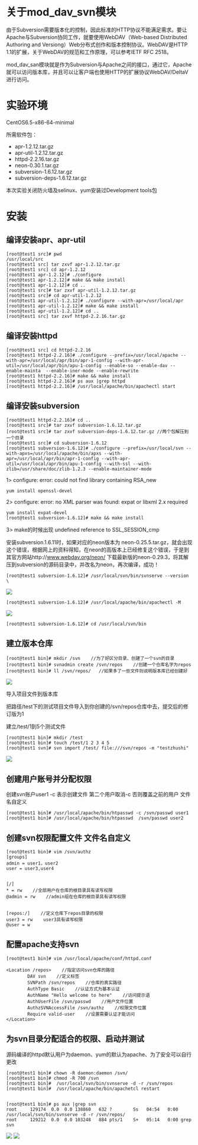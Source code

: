 # 关于mod_dav_svn模块
由于Subversion需要版本化的控制，因此标准的HTTP协议不能满足需求。要让Apache与Subversion协同工作，就要使用WebDAV（Web-based Distributed Authoring and Versiong）Web分布式创作和版本控制协议。WebDAV是HTTP 1.1的扩展，关于WebDAV的规范和工作原理，可以参考IETF RFC 2518。

mod_dav_san模块就是作为Subversion与Apache之间的接口，通过它，Apache就可以访问版本库，并且可以让客户端也使用HTTP的扩展协议WebDAV/DeltaV进行访问。

# 实验环境
CentOS6.5-x86-64-minimal

所需软件包：
- apr-1.2.12.tar.gz
- apr-util-1.2.12.tar.gz
- httpd-2.2.16.tar.gz
- neon-0.30.1.tar.gz
- subversion-1.6.12.tar.gz
- subversion-deps-1.6.12.tar.gz

本次实验关闭防火墙及selinux、yum安装过Development tools包

# 安装
## 编译安装apr、apr-util
```
[root@test1 src]# pwd
/usr/local/src
[root@test1 src] tar zxvf apr-1.2.12.tar.gz
[root@test1 src] cd apr-1.2.12
[root@test1 apr-1.2.12]# ./configure
[root@test1 apr-1.2.12]# make && make install
[root@test1 apr-1.2.12]# cd ..
[root@test1 src]# tar zxvf apr-util-1.2.12.tar.gz
[root@test1 src]# cd apr-util-1.2.12
[root@test1 apr-util-1.2.12]# ./configure --with-apr=/usr/local/apr
[root@test1 apr-util-1.2.12]# make && make install
[root@test1 apr-util-1.2.12]# cd ..
[root@test1 src] tar zxvf httpd-2.2.16.tar.gz
```

## 编译安装httpd
```
[root@test1 src] cd httpd-2.2.16
[root@test1 httpd-2.2.16]# ./configure --prefix=/usr/local/apache --with-apr=/usr/local/apr/bin/apr-1-config --with-apr-util=/usr/local/apr/bin/apu-1-config --enable-so --enable-dav --enable-mainta  --enable-iner-mode --enable-rewrite
[root@test1 httpd-2.2.16]# make && make install
[root@test1 httpd-2.2.16]# ps aux |grep httpd
[root@test1 httpd-2.2.16]# /usr/local/apache/bin/apachectl start
```

## 编译安装subversion
```
[root@test1 httpd-2.2.16]# cd ..
[root@test1 src]# tar zxvf subversion-1.6.12.tar.gz
[root@test1 src]# tar zxvf subversion-deps-1.6.12.tar.gz //两个包解压到一个目录
[root@test1 src]# cd subversion-1.6.12
[root@test1 subversion-1.6.12]# ./configure --prefix=/usr/local/svn --with-apxs=/usr/local/apache/bin/apxs --with-apr=/usr/local/apr/bin/apr-1-config --with-apr-util=/usr/local/apr/bin/apu-1-config --with-ssl --with-zlib=/usr/share/doc/zlib-1.2.3 --enable-maintainer-mode
```

1> configure: error: could not find library containing RSA_new
```
yum install openssl-devel
```

2> configure: error: no XML parser was found: expat or libxml 2.x required

```
yum install expat-devel
[root@test1 subversion-1.6.12]# make && make install
```
3> make的时候出现 undefined reference to SSL_SESSION_cmp

安装subversion.1.6.11时，如果对应的neon版本为 neon-0.25.5.tar.gz，就会出现这个错误，根据网上的资料得知，在neon的高版本上已经修复这个错误，于是到其官方网站http://www.webdav.org/neon/ 下载最新版的neon-0.29.3，将其解压到subversion的源码目录中，并改名为neon，再次编译，成功！
```
[root@test1 subversion-1.6.12]# /usr/local/svn/bin/svnserve --version  \
```
![](../../Image/tools/svn/001.png)
```
[root@test1 subversion-1.6.12]# /usr/local/apache/bin/apachectl -M
```
![](../../Image/tools/svn/002.png)
```
[root@test1 subversion-1.6.12]# cd /usr/local/svn/bin
```

## 建立版本仓库
```
[root@test1 bin]# mkdir /svn    //为了好区分目录、创建了一个svn的目录
[root@test1 bin]# svnadmin create /svn/repos    //创建一个仓库名字为repos
[root@test1 bin]# ll /svn/repos/   //如果多了一些文件则说明版本库已经创建好  
```
![](../../Image/tools/svn/003.png)

导入项目文件到版本库

把路径/test下的测试项目文件导入到你创建的/svn/repos仓库中去，提交后的修订版为1

建立/test/1到5个测试文件
```
[root@test1 bin]# mkdir /test
[root@test1 bin]# touch /test/1 2 3 4 5
[root@test1 svn]# svn import /test/ file:///svn/repos -m "testzhushi"
```
![](../../Image/tools/svn/004.png)

## 创建用户账号并分配权限
创建svn账户user1 -c 表示创建文件 第二个用户取消-c 否则覆盖之前的用户 文件名自定义
```
[root@test1 bin]# /usr/local/apache/bin/htpasswd -c /svn/passwd user1
[root@test1 bin]# /usr/local/apache/bin/htpasswd  /svn/passwd user2
```

## 创建svn权限配置文件 文件名自定义
```
[root@test1 bin]# vim /svn/authz
[groups]
admin = user1，user2
user = user3,user4


[/]
* = rw    //全部用户在仓库的根目录具有读写权限
@admin = rw    //admin组在仓库的根目录具有读写权限


[repos:/]    //定义仓库下repos目录的权限
user3 = rw    user3具有读写权限
@user = w
```

## 配置apache支持svn
```
[root@test1 bin]# vim /usr/local/apache/conf/httpd.conf

<Location /repos>    //指定访问svn仓库的路径
        DAV svn    //定义标签
        SVNPath /svn/repos    //仓库的真实路径
        AuthType Basic    //认证方式为基本认证
        AuthName "Hello welcome to here"    //访问提示语
        AuthUserFile /svn/passwd    //用户文件位置
        AuthzSVNAccessFile /svn/authz    //权限文件位置
        Require valid-user    //设置需要认证才能访问
</Location>
```

## 为svn目录分配适合的权限、启动并测试
源码编译的httpd默认用户为daemon、yum的默认为apache、为了安全可以自行更改
```
[root@test1 bin]# chown -R daemon:daemon /svn/
[root@test1 bin]# chmod -R 700 /svn
[root@test1 bin]#  /usr/local/svn/bin/svnserve -d -r /svn/repos
[root@test1 bin]#  /usr/local/apache/bin/apachetcl restart


[root@test1 bin]# ps aux |grep svn
root     129174  0.0  0.0 138860   632 ?        Ss   04:54   0:00 /usr/local/svn/bin/svnserve -d -r /svn/repos/
root     129212  0.0  0.0 103248   884 pts/1    S+   05:14   0:00 grep svn
```
![](../../Image/tools/svn/005.png)
![](../../Image/tools/svn/006.png)
